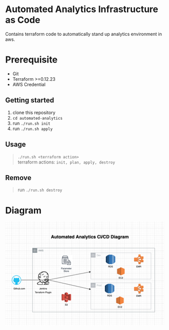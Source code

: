 # Automated Analytics Infrastructure as Code

Contains terraform code to automatically stand up analytics environment in aws.

# Prerequisite
* Git
* Terraform >=0.12.23
* AWS Credential


## Getting started
1. clone this repository
2. `cd automated-analytics`
3. run `./run.sh init`
4. run `./run.sh apply`


## Usage
> `./run.sh <terraform action>`  
terraform actions: `init, plan, apply, destroy`


## Remove
> run `./run.sh destroy`



# Diagram

![Diagram](./diagram.png)